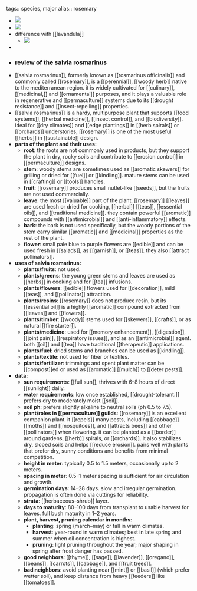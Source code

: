 tags:: species, major
alias:: rosemary

- ![](https://peach-geographical-bat-397.mypinata.cloud/ipfs/QmShosAvG1ETXzo729TXsLM6tiuPKBMWr6LE9j9xCRhAgQ)
- ![](https://peach-geographical-bat-397.mypinata.cloud/ipfs/QmZFd6jkjrWtF81j3bAuWkmzfdkBkbWdP9Cu3rXB5RMq2Y)
- difference with [[lavandula]]
	- ![](https://peach-geographical-bat-397.mypinata.cloud/ipfs/QmQaUedL3JErd2VfpbxU1NDhiysNMryRCnY1ndzXrt5Ax8)
-
- ### review of the salvia rosmarinus
- [[salvia rosmarinus]], formerly known as [[rosmarinus officinalis]] and commonly called [[rosemary]], is a [[perennial]], [[woody herb]] native to the mediterranean region. it is widely cultivated for [[culinary]], [[medicinal,]] and [[ornamental]] purposes, and it plays a valuable role in regenerative and [[permaculture]] systems due to its [[drought resistance]] and [[insect-repelling]] properties.
- [[salvia rosmarinus]] is a hardy, multipurpose plant that supports [[food systems]], [[herbal medicine]], [[insect control]], and [[biodiversity]]. ideal for [[dry climates]] and [[edge plantings]] in [[herb spirals]] or [[orchards]] understories, [[rosemary]] is one of the most useful [[herbs]] in [[sustainable]] design.
- **parts of the plant and their uses:**
	- **root**: the roots are not commonly used in products, but they support the plant in dry, rocky soils and contribute to [[erosion control]] in [[permaculture]] designs.
	- **stem**: woody stems are sometimes used as [[aromatic skewers]] for grilling or dried for [[fuel]] or [[kindling]]. mature stems can be used in [[crafting]] or [[tools]] handles.
	- **fruit**: [[rosemary]] produces small nutlet-like [[seeds]], but the fruits are not used commercially.
	- **leave**: the most [[valuable]] part of the plant. [[rosemary]] [[leaves]] are used fresh or dried for cooking, [[herbal]] [[teas]], [[essential oils]], and [[traditional medicine]]. they contain powerful [[aromatic]] compounds with [[antimicrobial]] and [[anti-inflammatory]] effects.
	- **bark**: the bark is not used specifically, but the woody portions of the stem carry similar [[aromatic]] and [[medicinal]] properties as the rest of the plant.
	- **flower**: small pale blue to purple flowers are [[edible]] and can be used fresh in [[salads]], as [[garnish]], or [[teas]]. they also [[attract pollinators]].
- **uses of salvia rosmarinus:**
	- **plants/fruits**: not used.
	- **plants/greens**: the young green stems and leaves are used as [[herbs]] in cooking and for [[tea]] infusions.
	- **plants/flowers**: [[edible]] flowers used for [[decoration]], mild [[teas]], and [[pollinator]] attraction.
	- **plants/resins**: [[rosemary]] does not produce resin, but its [[essential oil]] is a highly [[aromatic]] compound extracted from [[leaves]] and [[flowers]].
	- **plants/timber**: [[woody]] stems used for [[skewers]], [[crafts]], or as natural [[fire starter]].
	- **plants/medicine**: used for [[memory enhancement]], [[digestion]], [[joint pain]], [[respiratory issues]], and as an [[antimicrobial]] agent. both [[oil]] and [[tea]] have traditional [[therapeutic]] applications.
	- **plants/fuel**: dried stems and branches can be used as [[kindling]].
	- **plants/textile**: not used for fiber or textiles.
	- **plants/fertilizer**: trimmings and spent plant matter can be [[compost]]ed or used as [[aromatic]] [[mulch]] to [[deter pests]].
- **data:**
	- **sun requirements**: [[full sun]], thrives with 6–8 hours of direct [[sunlight]] daily.
	- **water requirements**: low once established, [[drought-tolerant.]] prefers dry to moderately moist [[soil]].
	- **soil ph**: prefers slightly alkaline to neutral soils (ph 6.5 to 7.5).
	- **plant/roles in [[permaculture]] guilds**: [[rosemary]] is an excellent companion plant. it [[repels]] many pests, including [[cabbage]] [[moths]] and [[mosquitoes]], and [[attracts bees]] and other [[pollinators]] when flowering. it can be planted as a [[border]] around gardens, [[herb]] spirals, or [[orchards]]. it also stabilizes dry, sloped soils and helps [[reduce erosion]]. pairs well with plants that prefer dry, sunny conditions and benefits from minimal competition.
	- **height in meter**: typically 0.5 to 1.5 meters, occasionally up to 2 meters.
	- **spacing in meter**: 0.5–1 meter spacing is sufficient for air circulation and growth.
	- **germination days**: 14–28 days. slow and irregular germination. propagation is often done via cuttings for reliability.
	- **strata**: [[herbaceous–shrub]] layer.
	- **days to maturity**: 80–100 days from transplant to usable harvest for leaves. full bush maturity in 1–2 years.
	- **plant, harvest, pruning calendar in months**:
		- **planting**: spring (march–may) or fall in warm climates.
		- **harvest**: year-round in warm climates; best in late spring and summer when oil concentration is highest.
		- **pruning**: light pruning throughout the year; major shaping in spring after frost danger has passed.
	- **good neighbors**: [[thyme]], [[sage]], [[lavender]], [[oregano]], [[beans]], [[carrots]], [[cabbage]], and [[fruit trees]].
	- **bad neighbors**: avoid planting near [[mint]] or [[basil]] (which prefer wetter soil), and keep distance from heavy [[feeders]] like [[tomatoes]].